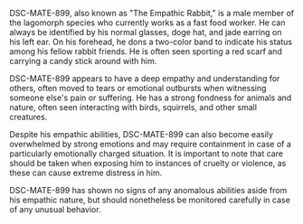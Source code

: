 DSC-MATE-899, also known as "The Empathic Rabbit," is a male member of the lagomorph species who currently works as a fast food worker. He can always be identified by his normal glasses, doge hat, and jade earring on his left ear. On his forehead, he dons a two-color band to indicate his status among his fellow rabbit friends. He is often seen sporting a red scarf and carrying a candy stick around with him. 

DSC-MATE-899 appears to have a deep empathy and understanding for others, often moved to tears or emotional outbursts when witnessing someone else's pain or suffering. He has a strong fondness for animals and nature, often seen interacting with birds, squirrels, and other small creatures. 

Despite his empathic abilities, DSC-MATE-899 can also become easily overwhelmed by strong emotions and may require containment in case of a particularly emotionally charged situation. It is important to note that care should be taken when exposing him to instances of cruelty or violence, as these can cause extreme distress in him. 

DSC-MATE-899 has shown no signs of any anomalous abilities aside from his empathic nature, but should nonetheless be monitored carefully in case of any unusual behavior.